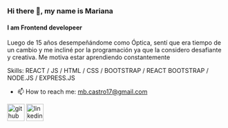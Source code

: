 ### Hi there 👋, my name is Mariana
#### I am Frontend developeer
Luego de 15 años desempeñándome como Óptica, sentí que era tiempo de un cambio y me incliné por la programación ya que la considero desafiante y creativa.
Me motiva estar aprendiendo constantemente

Skills: REACT / JS / HTML / CSS / BOOTSTRAP / REACT BOOTSTRAP / NODE.JS / EXPRESS.JS


- 📫 How to reach me: mb.castro17@gmail.com 


[<img src='https://cdn.jsdelivr.net/npm/simple-icons@3.0.1/icons/github.svg' alt='github' height='40'>](https://github.com//manacastro)  [<img src='https://cdn.jsdelivr.net/npm/simple-icons@3.0.1/icons/linkedin.svg' alt='linkedin' height='40'>](https://www.linkedin.com/in//marianabeatrizcastro/)  

